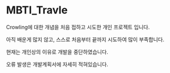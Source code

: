 # MBTI_Travle

Crowling에 대한 개념을 처음 접하고 시도한 개인 프로젝트 입니다. 

아직 배운게 많지 않고, 스스로 처음부터 끝까지 시도하여 많이 부족합니다.

현재는 개인상의 이유로 개발을 중단하였습니다.

오류 발생은 개발계획서에 자세히 적혀있습니다.
